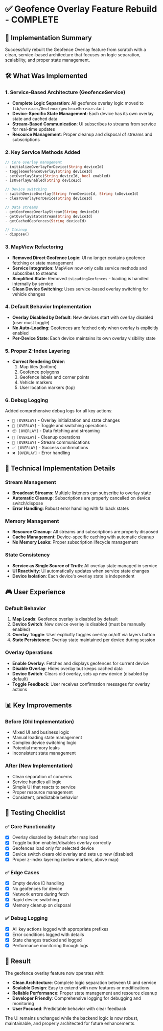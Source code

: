 # ✅ Geofence Overlay Feature Rebuild - COMPLETE

## 🎯 Implementation Summary

Successfully rebuilt the Geofence Overlay feature from scratch with a clean, service-based architecture that focuses on logic separation, scalability, and proper state management.

## 🛠 What Was Implemented

### 1. Service-Based Architecture (GeofenceService)
- **Complete Logic Separation**: All geofence overlay logic moved to `lib/services/Geofence/geofenceService.dart`
- **Device-Specific State Management**: Each device has its own overlay state and cached data
- **Stream-Based Communication**: UI subscribes to streams from service for real-time updates
- **Resource Management**: Proper cleanup and disposal of streams and subscriptions

### 2. Key Service Methods Added
```dart
// Core overlay management
- initializeOverlayForDevice(String deviceId)
- toggleGeofenceOverlay(String deviceId) 
- setOverlayState(String deviceId, bool enabled)
- isOverlayEnabled(String deviceId)

// Device switching
- switchDeviceOverlay(String fromDeviceId, String toDeviceId)
- clearOverlayForDevice(String deviceId)

// Data streams
- getGeofenceOverlayStream(String deviceId)
- getOverlayStateStream(String deviceId)
- getCachedGeofences(String deviceId)

// Cleanup
- dispose()
```

### 3. MapView Refactoring
- **Removed Direct Geofence Logic**: UI no longer contains geofence fetching or state management
- **Service Integration**: MapView now only calls service methods and subscribes to streams
- **Simplified State**: Removed `isLoadingGeofences` - loading is handled internally by service
- **Clean Device Switching**: Uses service-based overlay switching for vehicle changes

### 4. Default Behavior Implementation
- **Overlay Disabled by Default**: New devices start with overlay disabled (user must toggle)
- **No Auto-Loading**: Geofences are fetched only when overlay is explicitly enabled
- **Per-Device State**: Each device maintains its own overlay visibility state

### 5. Proper Z-Index Layering
- **Correct Rendering Order**: 
  1. Map tiles (bottom)
  2. Geofence polygons
  3. Geofence labels and corner points  
  4. Vehicle markers
  5. User location markers (top)

### 6. Debug Logging
Added comprehensive debug logs for all key actions:
- `🎯 [OVERLAY]` - Overlay initialization and state changes
- `🔄 [OVERLAY]` - Toggle and switching operations
- `📦 [OVERLAY]` - Data fetching and streaming
- `🧹 [OVERLAY]` - Cleanup operations
- `📡 [OVERLAY]` - Stream communications
- `✅ [OVERLAY]` - Success confirmations
- `❌ [OVERLAY]` - Error handling

## 🔧 Technical Implementation Details

### Stream Management
- **Broadcast Streams**: Multiple listeners can subscribe to overlay state
- **Automatic Cleanup**: Subscriptions are properly cancelled on device switch/dispose
- **Error Handling**: Robust error handling with fallback states

### Memory Management
- **Resource Cleanup**: All streams and subscriptions are properly disposed
- **Cache Management**: Device-specific caching with automatic cleanup
- **No Memory Leaks**: Proper subscription lifecycle management

### State Consistency
- **Service as Single Source of Truth**: All overlay state managed in service
- **UI Reactivity**: UI automatically updates when service state changes
- **Device Isolation**: Each device's overlay state is independent

## 🎮 User Experience

### Default Behavior
1. **Map Loads**: Geofence overlay is disabled by default
2. **Device Switch**: New device overlay is disabled (must be manually enabled)
3. **Overlay Toggle**: User explicitly toggles overlay on/off via layers button
4. **State Persistence**: Overlay state maintained per device during session

### Overlay Operations
- **Enable Overlay**: Fetches and displays geofences for current device
- **Disable Overlay**: Hides overlay but keeps cached data
- **Device Switch**: Clears old overlay, sets up new device (disabled by default)
- **Toggle Feedback**: User receives confirmation messages for overlay actions

## 📊 Key Improvements

### Before (Old Implementation)
- Mixed UI and business logic
- Manual loading state management
- Complex device switching logic
- Potential memory leaks
- Inconsistent state management

### After (New Implementation)
- Clean separation of concerns
- Service handles all logic
- Simple UI that reacts to service
- Proper resource management
- Consistent, predictable behavior

## 🧪 Testing Checklist

### ✅ Core Functionality
- [x] Overlay disabled by default after map load
- [x] Toggle button enables/disables overlay correctly
- [x] Geofences load only for selected device
- [x] Device switch clears old overlay and sets up new (disabled)
- [x] Proper z-index layering (below markers, above map)

### ✅ Edge Cases
- [x] Empty device ID handling
- [x] No geofences for device
- [x] Network errors during fetch
- [x] Rapid device switching
- [x] Memory cleanup on disposal

### ✅ Debug Logging
- [x] All key actions logged with appropriate prefixes
- [x] Error conditions logged with details
- [x] State changes tracked and logged
- [x] Performance monitoring through logs

## 🎯 Result

The geofence overlay feature now operates with:
- **Clean Architecture**: Complete logic separation between UI and service
- **Scalable Design**: Easy to extend with new features or modifications
- **Reliable Performance**: Proper state management and resource cleanup
- **Developer Friendly**: Comprehensive logging for debugging and monitoring
- **User Focused**: Predictable behavior with clear feedback

The UI remains unchanged while the backend logic is now robust, maintainable, and properly architected for future enhancements.
